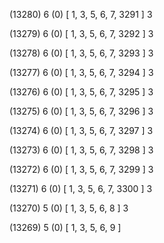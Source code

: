 (13280) 6 (0) [ 1, 3, 5, 6, 7, 3291 ] 3 


(13279) 6 (0) [ 1, 3, 5, 6, 7, 3292 ] 3 


(13278) 6 (0) [ 1, 3, 5, 6, 7, 3293 ] 3 


(13277) 6 (0) [ 1, 3, 5, 6, 7, 3294 ] 3 


(13276) 6 (0) [ 1, 3, 5, 6, 7, 3295 ] 3 


(13275) 6 (0) [ 1, 3, 5, 6, 7, 3296 ] 3 


(13274) 6 (0) [ 1, 3, 5, 6, 7, 3297 ] 3 


(13273) 6 (0) [ 1, 3, 5, 6, 7, 3298 ] 3 


(13272) 6 (0) [ 1, 3, 5, 6, 7, 3299 ] 3 


(13271) 6 (0) [ 1, 3, 5, 6, 7, 3300 ] 3 


(13270) 5 (0) [ 1, 3, 5, 6, 8 ] 3 


(13269) 5 (0) [ 1, 3, 5, 6, 9 ]  

